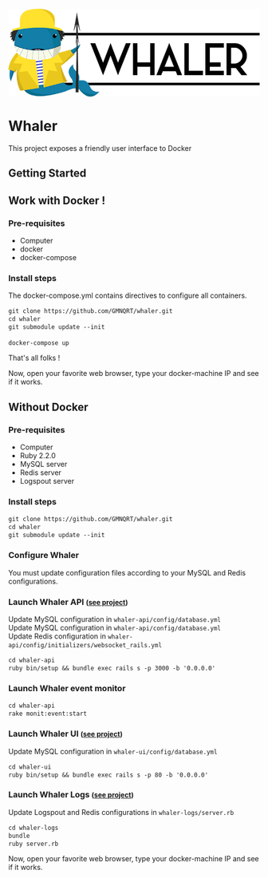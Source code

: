 ![logo](brand.png)

# Whaler
This project exposes a friendly user interface to Docker

## Getting Started

## Work with Docker !

### Pre-requisites
* Computer
* docker
* docker-compose

### Install steps

The docker-compose.yml contains directives to configure all containers.
```
git clone https://github.com/GMNQRT/whaler.git
cd whaler
git submodule update --init

docker-compose up
```
That's all folks !

Now, open your favorite web browser, type your docker-machine IP and see if it works.

## Without Docker

### Pre-requisites
* Computer
* Ruby 2.2.0
* MySQL server
* Redis server
* Logspout server

### Install steps
```
git clone https://github.com/GMNQRT/whaler.git
cd whaler
git submodule update --init
```

### Configure Whaler
You must update configuration files according to your MySQL and Redis configurations.

### Launch Whaler API <small>([see project](https://github.com/GMNQRT/whaler-api.git))</small>
Update MySQL configuration in `whaler-api/config/database.yml`  
Update MySQL configuration in `whaler-api/config/database.yml`  
Update Redis configuration in `whaler-api/config/initializers/websocket_rails.yml`

```
cd whaler-api
ruby bin/setup && bundle exec rails s -p 3000 -b '0.0.0.0'
```

### Launch Whaler event monitor
```
cd whaler-api
rake monit:event:start
```

### Launch Whaler UI <small>([see project](https://github.com/GMNQRT/whaler-ui.git))</small>
Update MySQL configuration in `whaler-ui/config/database.yml`

```
cd whaler-ui
ruby bin/setup && bundle exec rails s -p 80 -b '0.0.0.0'
```

### Launch Whaler Logs <small>([see project](https://github.com/GMNQRT/whaler-logs.git))</small>
Update Logspout and Redis configurations in `whaler-logs/server.rb`

```
cd whaler-logs
bundle
ruby server.rb
```

Now, open your favorite web browser, type your docker-machine IP and see if it works.
